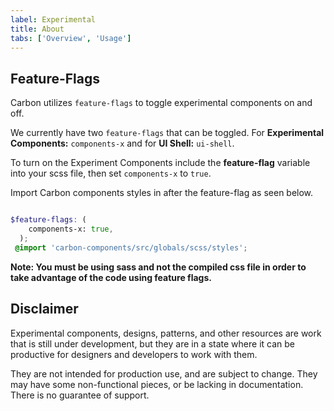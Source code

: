 ```yaml
---
label: Experimental
title: About
tabs: ['Overview', 'Usage']
---
```


## Feature-Flags

Carbon utilizes `feature-flags` to toggle experimental components on and off.

We currently have two `feature-flags` that can be toggled. For **Experimental Components:** `components-x` and for **UI Shell:** `ui-shell`.

To turn on the Experiment Components include the **feature-flag** variable into your scss file, then set `components-x` to `true`. 

Import Carbon components styles in after the feature-flag as seen below.

```scss

$feature-flags: (
    components-x: true,
  );
 @import 'carbon-components/src/globals/scss/styles';

```

**Note: You must be using sass and not the compiled css file in order to take advantage of the code using feature flags.** 



## Disclaimer 

Experimental components, designs, patterns, and other resources are work that is still under development, but they are in a state where it can be productive for designers and developers to work with them.

They are not intended for production use, and are subject to change. They may have some non-functional pieces, or be lacking in documentation. There is no guarantee of support.
